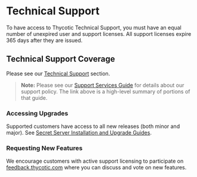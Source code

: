 [title]: # (Technical Support)
[tags]: # (Technical Support)
[priority]: # (1000)

# Technical Support

To have access to Thycotic Technical Support, you must have an equal number of unexpired user and support licenses. All support licenses expire 365 days after they are issued.

## Technical Support Coverage

Please see our [Technical Support](../../support/index.md) section.

> **Note:** Please see our [Support Services Guide](https://thycotic.my.salesforce.com/sfc/p/#37000000KAUl/a/1G000000TU6g/_z6_M8tD_6.x3JB2LOI8q20vzWkkiLhKbFv0Wec9Fw0) for details about our support policy. The link above is a high-level summary of portions of that guide.

### Accessing Upgrades

Supported customers have access to all new releases (both minor and major). See [Secret Server Installation and Upgrade Guides](../../secret-server-setup/index.md).

### Requesting New Features

We encourage customers with active support licensing to participate on [feedback.thycotic.com](https://feedback.thycotic.com) where you can discuss and vote on new features.